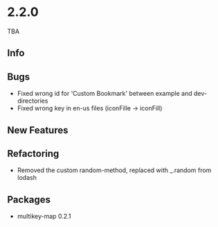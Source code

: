 # 2.2.0
TBA

## Info


## Bugs
- Fixed wrong id for 'Custom Bookmark' between example and dev-directories
- Fixed wrong key in en-us files (iconFille -> iconFill)

## New Features


## Refactoring
- Removed the custom random-method, replaced with _.random from lodash

## Packages
- multikey-map 0.2.1